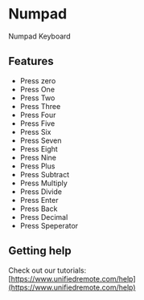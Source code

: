 # Numpad
Numpad Keyboard

## Features
*  Press zero
*  Press One
*  Press Two
*  Press Three
*  Press Four
*  Press Five
*  Press Six
*  Press Seven
*  Press Eight
*  Press Nine
*  Press Plus
*  Press Subtract
*  Press Multiply
*  Press Divide
*  Press Enter
*  Press Back
*  Press Decimal
*  Press Speperator

## Getting help
Check out our tutorials: <br>
[https://www.unifiedremote.com/help](https://www.unifiedremote.com/help)
